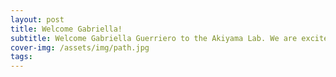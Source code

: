 ```yaml
---
layout: post
title: Welcome Gabriella!
subtitle: Welcome Gabriella Guerriero to the Akiyama Lab. We are excited to have you join our team!
cover-img: /assets/img/path.jpg
tags: 
---
```

